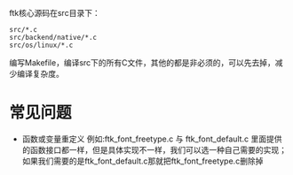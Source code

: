 
ftk核心源码在src目录下：
```
src/*.c
src/backend/native/*.c
src/os/linux/*.c
```
编写Makefile，编译src下的所有C文件，其他的都是非必须的，可以先去掉，减少编译复杂度。

# 常见问题   

* 函数或变量重定义
例如:ftk_font_freetype.c 与 ftk_font_default.c 里面提供的函数接口都一样，但是具体实现不一样，我们可以选一种自己需要的实现；如果我们需要的是ftk_font_default.c那就把ftk_font_freetype.c删除掉  
